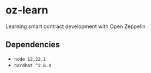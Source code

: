 # oz-learn
Learning smart contract development with Open Zeppelin

## Dependencies
* `node 12.22.1`
* `hardhat ^2.6.4`
